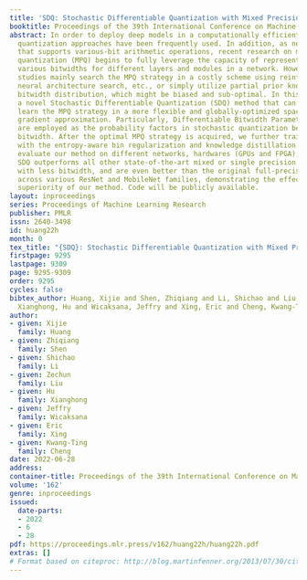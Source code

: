 ```yaml
---
title: 'SDQ: Stochastic Differentiable Quantization with Mixed Precision'
booktitle: Proceedings of the 39th International Conference on Machine Learning
abstract: In order to deploy deep models in a computationally efficient manner, model
  quantization approaches have been frequently used. In addition, as new hardware
  that supports various-bit arithmetic operations, recent research on mixed precision
  quantization (MPQ) begins to fully leverage the capacity of representation by searching
  various bitwidths for different layers and modules in a network. However, previous
  studies mainly search the MPQ strategy in a costly scheme using reinforcement learning,
  neural architecture search, etc., or simply utilize partial prior knowledge for
  bitwidth distribution, which might be biased and sub-optimal. In this work, we present
  a novel Stochastic Differentiable Quantization (SDQ) method that can automatically
  learn the MPQ strategy in a more flexible and globally-optimized space with a smoother
  gradient approximation. Particularly, Differentiable Bitwidth Parameters (DBPs)
  are employed as the probability factors in stochastic quantization between adjacent
  bitwidth. After the optimal MPQ strategy is acquired, we further train our network
  with the entropy-aware bin regularization and knowledge distillation. We extensively
  evaluate our method on different networks, hardwares (GPUs and FPGA), and datasets.
  SDQ outperforms all other state-of-the-art mixed or single precision quantization
  with less bitwidth, and are even better than the original full-precision counterparts
  across various ResNet and MobileNet families, demonstrating the effectiveness and
  superiority of our method. Code will be publicly available.
layout: inproceedings
series: Proceedings of Machine Learning Research
publisher: PMLR
issn: 2640-3498
id: huang22h
month: 0
tex_title: "{SDQ}: Stochastic Differentiable Quantization with Mixed Precision"
firstpage: 9295
lastpage: 9309
page: 9295-9309
order: 9295
cycles: false
bibtex_author: Huang, Xijie and Shen, Zhiqiang and Li, Shichao and Liu, Zechun and
  Xianghong, Hu and Wicaksana, Jeffry and Xing, Eric and Cheng, Kwang-Ting
author:
- given: Xijie
  family: Huang
- given: Zhiqiang
  family: Shen
- given: Shichao
  family: Li
- given: Zechun
  family: Liu
- given: Hu
  family: Xianghong
- given: Jeffry
  family: Wicaksana
- given: Eric
  family: Xing
- given: Kwang-Ting
  family: Cheng
date: 2022-06-28
address:
container-title: Proceedings of the 39th International Conference on Machine Learning
volume: '162'
genre: inproceedings
issued:
  date-parts:
  - 2022
  - 6
  - 28
pdf: https://proceedings.mlr.press/v162/huang22h/huang22h.pdf
extras: []
# Format based on citeproc: http://blog.martinfenner.org/2013/07/30/citeproc-yaml-for-bibliographies/
---
```

